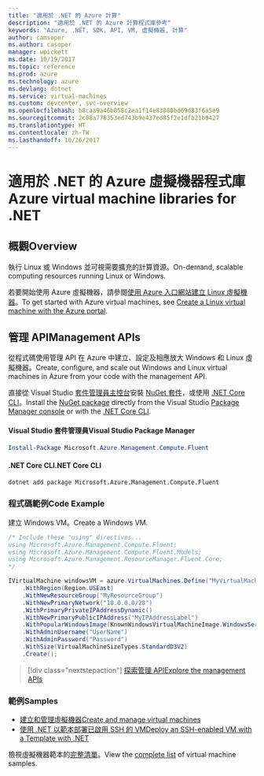 ```yaml
---
title: "適用於 .NET 的 Azure 計算"
description: "適用於 .NET 的 Azure 計算程式庫參考"
keywords: "Azure, .NET, SDK, API, VM, 虛擬機器, 計算"
author: camsoper
ms.author: casoper
manager: wpickett
ms.date: 10/19/2017
ms.topic: reference
ms.prod: azure
ms.technology: azure
ms.devlang: dotnet
ms.service: virtual-machines
ms.custom: devcenter, svc-overview
ms.openlocfilehash: b8caa9a46b858c2ea1f14e83880bd69d83f6a5e9
ms.sourcegitcommit: 2c08a778353ed743b9e437ed85f2e1dfb21b9427
ms.translationtype: HT
ms.contentlocale: zh-TW
ms.lasthandoff: 10/26/2017
---
```

# <a name="azure-virtual-machine-libraries-for-net"></a><span data-ttu-id="c78f4-104">適用於 .NET 的 Azure 虛擬機器程式庫</span><span class="sxs-lookup"><span data-stu-id="c78f4-104">Azure virtual machine libraries for .NET</span></span>

## <a name="overview"></a><span data-ttu-id="c78f4-105">概觀</span><span class="sxs-lookup"><span data-stu-id="c78f4-105">Overview</span></span>

<span data-ttu-id="c78f4-106">執行 Linux 或 Windows 並可視需要擴充的計算資源。</span><span class="sxs-lookup"><span data-stu-id="c78f4-106">On-demand, scalable computing resources running Linux or Windows.</span></span>

<span data-ttu-id="c78f4-107">若要開始使用 Azure 虛擬機器，請參閱[使用 Azure 入口網站建立 Linux 虛擬機器](https://review.docs.microsoft.com/en-us/azure/virtual-machines/linux/quick-create-portal)。</span><span class="sxs-lookup"><span data-stu-id="c78f4-107">To get started with Azure virtual machines, see [Create a Linux virtual machine with the Azure portal](https://review.docs.microsoft.com/en-us/azure/virtual-machines/linux/quick-create-portal).</span></span>

## <a name="management-apis"></a><span data-ttu-id="c78f4-108">管理 API</span><span class="sxs-lookup"><span data-stu-id="c78f4-108">Management APIs</span></span>

<span data-ttu-id="c78f4-109">從程式碼使用管理 API 在 Azure 中建立、設定及相應放大 Windows 和 Linux 虛擬機器。</span><span class="sxs-lookup"><span data-stu-id="c78f4-109">Create, configure, and scale out Windows and Linux virtual machines in Azure from your code with the management API.</span></span>

<span data-ttu-id="c78f4-110">直接從 Visual Studio [套件管理員主控台][PackageManager]安裝 [NuGet 套件](https://www.nuget.org/packages/Microsoft.Azure.Management.Compute.Fluent)，或使用 [.NET Core CLI][DotNetCLI]。</span><span class="sxs-lookup"><span data-stu-id="c78f4-110">Install the [NuGet package](https://www.nuget.org/packages/Microsoft.Azure.Management.Compute.Fluent) directly from the Visual Studio [Package Manager console][PackageManager] or with the [.NET Core CLI][DotNetCLI].</span></span>

#### <a name="visual-studio-package-manager"></a><span data-ttu-id="c78f4-111">Visual Studio 套件管理員</span><span class="sxs-lookup"><span data-stu-id="c78f4-111">Visual Studio Package Manager</span></span>

```powershell
Install-Package Microsoft.Azure.Management.Compute.Fluent
```

#### <a name="net-core-cli"></a><span data-ttu-id="c78f4-112">.NET Core CLI</span><span class="sxs-lookup"><span data-stu-id="c78f4-112">.NET Core CLI</span></span>

```bash
dotnet add package Microsoft.Azure.Management.Compute.Fluent
```

### <a name="code-example"></a><span data-ttu-id="c78f4-113">程式碼範例</span><span class="sxs-lookup"><span data-stu-id="c78f4-113">Code Example</span></span>

<span data-ttu-id="c78f4-114">建立 Windows VM。</span><span class="sxs-lookup"><span data-stu-id="c78f4-114">Create a Windows VM.</span></span>

```csharp
/* Include these "using" directives...
using Microsoft.Azure.Management.Compute.Fluent;
using Microsoft.Azure.Management.Compute.Fluent.Models;
using Microsoft.Azure.Management.ResourceManager.Fluent.Core;
*/

IVirtualMachine windowsVM = azure.VirtualMachines.Define("MyVirtualMachine")
    .WithRegion(Region.USEast)
    .WithNewResourceGroup("MyResourceGroup")
    .WithNewPrimaryNetwork("10.0.0.0/28")
    .WithPrimaryPrivateIPAddressDynamic()
    .WithNewPrimaryPublicIPAddress("MyIPAddressLabel")
    .WithPopularWindowsImage(KnownWindowsVirtualMachineImage.WindowsServer2012R2Datacenter)
    .WithAdminUsername("UserName")
    .WithAdminPassword("Password")
    .WithSize(VirtualMachineSizeTypes.StandardD3V2)
    .Create();
```

> [!div class="nextstepaction"]
> [<span data-ttu-id="c78f4-115">探索管理 API</span><span class="sxs-lookup"><span data-stu-id="c78f4-115">Explore the management APIs</span></span>](https://review.docs.microsoft.com/en-us/dotnet/api/overview/azure/virtualmachines/management?view=azure-dotnet)

### <a name="samples"></a><span data-ttu-id="c78f4-116">範例</span><span class="sxs-lookup"><span data-stu-id="c78f4-116">Samples</span></span>

* [<span data-ttu-id="c78f4-117">建立和管理虛擬機器</span><span class="sxs-lookup"><span data-stu-id="c78f4-117">Create and manage virtual machines</span></span>](/dotnet/azure/dotnet-sdk-azure-virtual-machine-samples)
* [<span data-ttu-id="c78f4-118">使用 .NET 以範本部署已啟用 SSH 的 VM</span><span class="sxs-lookup"><span data-stu-id="c78f4-118">Deploy an SSH-enabled VM with a Template with .NET</span></span>](https://azure.microsoft.com/en-us/resources/samples/resource-manager-dotnet-template-deployment/)

<span data-ttu-id="c78f4-119">檢視虛擬機器範本的[完整清單](https://azure.microsoft.com/en-us/resources/samples/?platform=dotnet&term=VM)。</span><span class="sxs-lookup"><span data-stu-id="c78f4-119">View the [complete list](https://azure.microsoft.com/en-us/resources/samples/?platform=dotnet&term=VM) of virtual machine samples.</span></span>

[PackageManager]: https://docs.microsoft.com/nuget/tools/package-manager-console
[DotNetCLI]: https://docs.microsoft.com/dotnet/core/tools/dotnet-add-package
